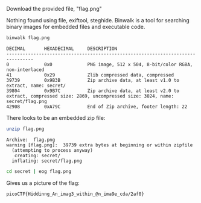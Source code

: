 Download the provided file, "flag.png"

Nothing found using file, exiftool, steghide. 
Binwalk is a tool for searching binary images for embedded files and executable code.
``` bash
binwalk flag.png
```
```
DECIMAL       HEXADECIMAL     DESCRIPTION
--------------------------------------------------------------------------------
0             0x0             PNG image, 512 x 504, 8-bit/color RGBA, non-interlaced
41            0x29            Zlib compressed data, compressed
39739         0x9B3B          Zip archive data, at least v1.0 to extract, name: secret/
39804         0x9B7C          Zip archive data, at least v2.0 to extract, compressed size: 2869, uncompressed size: 3024, name: secret/flag.png
42908         0xA79C          End of Zip archive, footer length: 22
```

There looks to be an embedded zip file:

``` bash
unzip flag.png
```
```
Archive:  flag.png
warning [flag.png]:  39739 extra bytes at beginning or within zipfile
  (attempting to process anyway)
   creating: secret/
  inflating: secret/flag.png
```

``` bash
cd secret | eog flag.png
```
Gives us a picture of the flag:
```
picoCTF{Hiddinng_An_imag3_within_@n_ima9e_cda/2af0}
```
